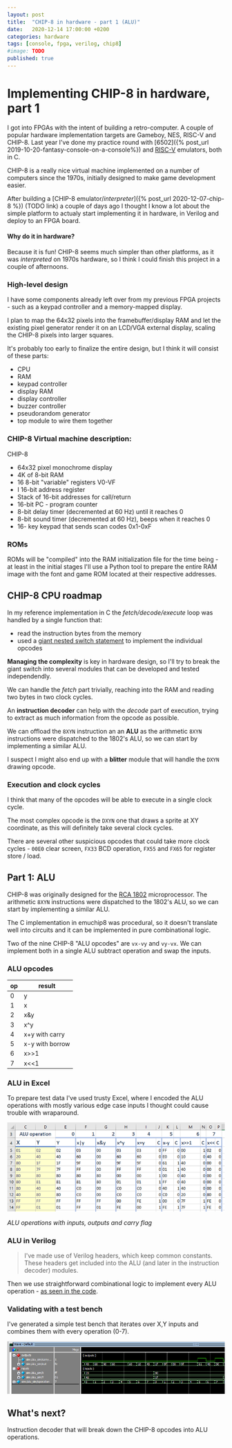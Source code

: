 ```yaml
---
layout: post
title:  "CHIP-8 in hardware - part 1 (ALU)"
date:   2020-12-14 17:00:00 +0200
categories: hardware
tags: [console, fpga, verilog, chip8]
#image: TODO
published: true
---
```


# Implementing CHIP-8 in hardware, part 1

I got into FPGAs with the intent of building a retro-computer. A couple of popular hardware implementation targets are Gameboy, NES, RISC-V and CHIP-8. 
Last year I've done my practice round with [6502]({% post_url 2019-10-20-fantasy-console-on-a-console%}) and [RISC-V](https://github.com/jborza/emuriscv/) emulators, both in C.

CHIP-8 is a really nice virtual machine implemented on a number of computers since the 1970s, initially designed to make game development easier. 

After building a [CHIP-8 emulator/_interpreter_]({% post_url 2020-12-07-chip-8 %}) (TODO link) a couple of days ago I thought I know a lot about the simple platform to actualy start implementing it in hardware, in Verilog and deploy to an FPGA board.

#### Why do it in hardware?

Because it is fun! CHIP-8 seems much simpler than other platforms, as it was _interpreted_ on 1970s hardware, so I think I could finish this project in a couple of afternoons.

### High-level design

I have some components already left over from my previous FPGA projects - such as a keypad controller and a memory-mapped display.

I plan to map the 64x32 pixels into the framebuffer/display RAM and let the existing pixel generator render it on an LCD/VGA external display, scaling the CHIP-8 pixels into larger squares.

It's probably too early to finalize the entire design, but I think it will consist of these parts:

- CPU
- RAM
- keypad controller
- display RAM
- display controller
- buzzer controller
- pseudorandom generator
- top module to wire them together

### CHIP-8 Virtual machine description:

CHIP-8 

* 64x32 pixel monochrome display
* 4K of 8-bit RAM
* 16 8-bit "variable" registers V0-VF
* I 16-bit address register
* Stack of 16-bit addresses for call/return
* 16-bit PC - program counter
* 8-bit delay timer (decremented at 60 Hz) until it reaches 0
* 8-bit sound timer (decremented at 60 Hz), beeps when it reaches 0
* 16- key keypad that sends scan codes 0x1-0xF

### ROMs

ROMs will be "compiled" into the RAM initialization file for the time being - at least in the initial stages I'll use a Python tool to prepare the entire RAM image with the font and game ROM located at their respective addresses.

## CHIP-8 CPU roadmap

In my reference implementation in C the _fetch/decode/execute_ loop was handled by a single function that:
-  read the instruction bytes from the memory
-  used a [giant nested switch statement](https://github.com/jborza/emuchip8/blob/master/cpu.c#L81) to implement the individual opcodes

**Managing the complexity** is key in hardware design, so I'll try to break the giant switch into several modules that can be developed and tested independendly.

We can handle the _fetch_ part trivially, reaching into the RAM and reading two bytes in two clock cycles.

An **instruction decoder** can help with the _decode_ part of execution, trying to extract as much information from the opcode as possible.

We can offload the `8XYN` instruction an an **ALU** as the arithmetic `8XYN` instructions were dispatched to the 1802's ALU, so we can start by implementing a similar ALU.

I suspect I might also end up with a **blitter** module that will handle the `DXYN` drawing opcode.

### Execution and clock cycles

I think that many of the opcodes will be able to execute in a single clock cycle.

The most complex opcode is the `DXYN` one that draws a sprite at XY coordinate, as this will definitely take several clock cycles.

There are several other suspicious opcodes that could take more clock cycles - `00E0` clear screen, `FX33` BCD operation, `FX55` and `FX65` for register store / load.

## Part 1: ALU

CHIP-8 was originally designed for the [RCA 1802](https://en.wikipedia.org/wiki/RCA_1802) microprocessor. The arithmetic `8XYN` instructions were dispatched to the 1802's ALU, so we can start by implementing a similar ALU.

The C implementation in emuchip8 was procedural, so it doesn't translate well into circuits and it can be implemented in pure combinational logic.

Two of the nine CHIP-8 "ALU opcodes" are `vx-vy` and `vy-vx`. We can implement both in a single ALU subtract operation and swap the inputs.

### ALU opcodes

|op | result |
|-|-|
| 0| y |
| 1| x|y
| 2| x&y
| 3| x^y
| 4| x+y with carry
| 5| x-y with borrow 
| 6| x>>1
| 7 | x<<1

### ALU in Excel

To prepare test data I've used trusty Excel, where I encoded the ALU operations with mostly various edge case inputs I thought could cause trouble with wraparound.

![ALU in excel](/assets/20201214-chip8-alu-excel.png)

_ALU operations with inputs, outputs and carry flag_

### ALU in Verilog

> I've made use of Verilog headers, which keep common constants. These headers get included into the ALU (and later in the instruction decoder) modules.

Then we use straightforward combinational logic to implement every ALU operation - [as seen in the code](https://github.com/jborza/fpga-chip8/blob/master/chip8_alu.v#L28).

### Validating with a test bench

I've generated a simple test bench that iterates over X,Y inputs and combines them with every operation (0-7).

![testbench](/assets/20201214-alu-sim.png)

## What's next?

Instruction decoder that will break down the CHIP-8 opcodes into ALU operations.